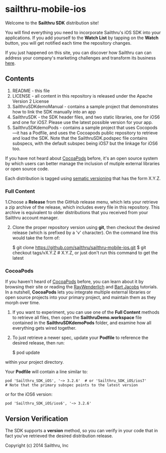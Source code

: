 sailthru-mobile-ios
===================

Welcome to the **Sailthru SDK** distribution site!

You will find everything you need to incorporate Sailthru's iOS SDK into your applications. If you add yourself to the **Watch List** by tapping on the **Watch** button, you will get notified each time the repository changes.

If you just happened on this site, you can discover how Sailthru can can address your company's marketing challenges and transform its business [here](http://www.sailthru.com/why-sailthru/).

## Contents

1. README - this file
2. LICENSE - all content in this repository is released under the Apache Version 2 License
3. SailthruSDKdemoManual - contains a sample project that demonstrates how to link the SDK manually into an app
4. SailthruSDK - the SDK header files, and two static libraries, one for iOS6 and one for iOS7. Please use the latest possible version for your app.
5. SailthruSDKdemoPods - contains a sample project that uses Cocopods—it has a Podfile, and uses the Cocoapods public repository to retrieve and load the SDK. Note that the SailthruSDK.podspec file contains subspecs, with the default subspec being iOS7 but the linkage for iOS6 too.

If you have not heard about [CocoaPods](http://cocoapods.org) before, it's an open source system by which users can better manage the inclusion of mutiple external libraries or open source code.


Each distribution is tagged using [sematic versioning](http://semver.org) that has the form X.Y.Z. 

### Full Content

1.Choose a **Release** from the GitHub release menu, which lets your retrieve a zip archive of the release, which includes every file in this repository. This archive is equivalent to older distributions that you received from your Sailthru account manager.

2. Clone the proper repository version using **git**, then checkout the desired release (which is prefixed by a 'v' character). On the command line this would take the form of: 

    $ git clone https://github.com/sailthru/sailthru-mobile-ios.git
    $ git checkout tags/vX.Y.Z # X.Y.Z, or just don't run this command to get the latest

### CocoaPods

If you haven't heard of [CocoaPods](cocoapods.org) before, you can learn about it by browsing their site or reading the [RayWenderlich](http://www.raywenderlich.com/12139/introduction-to-cocoapods) and [Bart Jacobs](http://code.tutsplus.com/tutorials/streamlining-cocoa-development-with-cocoapods--mobile-15938) tutorials. In a nutshell, **CocoaPods** lets you integrate multiple external libraries or open source projects into your primary project, and maintain them as they morph over time.

1. If you want to experiment, you can use one of the **Full Content** methods to retrieve all files, then open the **SailthruDemo.workspace** file contained in the **SailthruSDKdemoPods** folder, and examine how all everything gets wired together.

2. To just retrieve a newer spec, update your **Podfile** to reference the desired release, then run:

    $ pod update
    
within your project directory.

Your **Podfile** will contain a line similar to:

    pod 'Sailthru_SDK_iOS', '~> 3.2.6'  # or 'Sailthru_SDK_iOS/ios7'
    # Note that the primary subspec points to the latest version

or for the iOS6 version:

    pod 'Sailthru_SDK_iOS/ios6', '~> 3.2.6'
    
## Version Verification

The SDK supports a **version** method, so you can verify in your code that in fact you've retrieved the desired distribution release.



Copyright (c) 2014 Sailthru, Inc    
